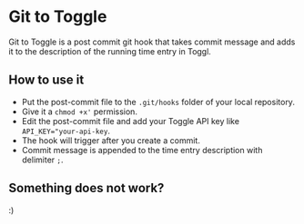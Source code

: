 # Git to Toggle
Git to Toggle is a post commit git hook that takes commit message and adds it to the description of the running time entry in Toggl.

## How to use it
* Put the post-commit file to the `.git/hooks` folder of your local repository.
* Give it a `chmod +x'` permission.
* Edit the post-commit file and add your Toggle API key like `API_KEY="your-api-key`.
* The hook will trigger after you create a commit.
* Commit message is appended to the time entry description with delimiter `;`.

## Something does not work?
:)
